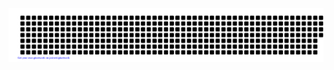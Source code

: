 
![RUJAN DADA](https://github.com/RujanRanjitkar/RujanRanjitkar/blob/864493ddae282ea6a0a5bab22cd1fb67d9521c5a/gitartwork.svg)
